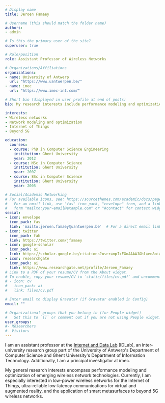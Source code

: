 ```yaml
---
# Display name
title: Jeroen Famaey

# Username (this should match the folder name)
authors:
- admin

# Is this the primary user of the site?
superuser: true

# Role/position
role: Assistant Professor of Wireless Networks

# Organizations/Affiliations
organizations:
- name: University of Antwerp
  url: "https://www.uantwerpen.be/"
- name: imec
  url: "https://www.imec-int.com/"

# Short bio (displayed in user profile at end of posts)
bio: My research interests include performance modeling and optimization of wireless networks.

interests:
- Wireless networks
- Network modeling and optimization
- Internet of Things
- Beyond 5G

education:
  courses:
  - course: PhD in Computer Science Engineering
    institution: Ghent University
    year: 2012
  - course: MSc in Computer Science
    institution: Ghent University
    year: 2007
  - course: BSc in Computer Science
    institution: Ghent University
    year: 2005

# Social/Academic Networking
# For available icons, see: https://sourcethemes.com/academic/docs/page-builder/#icons
#   For an email link, use "fas" icon pack, "envelope" icon, and a link in the
#   form "mailto:your-email@example.com" or "#contact" for contact widget.
social:
- icon: envelope
  icon_pack: fas
  link: 'mailto:jeroen.famaey@uantwerpen.be'  # For a direct email link, use "mailto:test@example.org".
- icon: twitter
  icon_pack: fab
  link: https://twitter.com/jfamaey
- icon: google-scholar
  icon_pack: ai
  link: https://scholar.google.be/citations?user=mpIxFGoAAAAJ&hl=en&oi=ao
- icon: researchgate
  icon_pack: ai
  link: https://www.researchgate.net/profile/Jeroen_Famaey
# Link to a PDF of your resume/CV from the About widget.
# To enable, copy your resume/CV to `static/files/cv.pdf` and uncomment the lines below.
# - icon: cv
#   icon_pack: ai
#   link: files/cv.pdf

# Enter email to display Gravatar (if Gravatar enabled in Config)
email: ""

# Organizational groups that you belong to (for People widget)
#   Set this to `[]` or comment out if you are not using People widget.
user_groups:
#- Researchers
#- Visitors
---
```


I am an assistant professor at the [Internet and Data Lab](https://idlab.technology) (IDLab), an inter-university research group part of the University of Antwerp's Department of Computer Science and Ghent University's Department of Information Technology. Additionally, I am a principal investigator at imec.

My general research interests encompass performance modeling and optimization of emerging wireless network technologies. Currently, I am especially interested in low-power wireless networks for the Internet of Things, ultra-reliable low-latency communications for virtual and augmented reality, and the application of smart metasurfaces to beyond 5G wireless networks.
